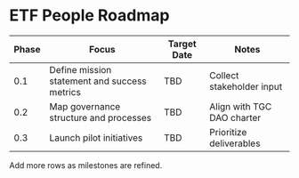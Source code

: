 # ETF People Roadmap

| Phase | Focus | Target Date | Notes |
|-------|-------|-------------|-------|
| 0.1 | Define mission statement and success metrics | TBD | Collect stakeholder input |
| 0.2 | Map governance structure and processes | TBD | Align with TGC DAO charter |
| 0.3 | Launch pilot initiatives | TBD | Prioritize deliverables |

Add more rows as milestones are refined.
